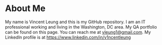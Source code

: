 # About Me
My name is Vincent Leung and this is my GitHub repository. I am an IT professional working and living in the Washington, DC area. My QA portfolio can be found on this page.
You can reach me at vleung1@gmail.com.
My LinkedIn profile is at https://www.linkedin.com/in/v1ncentleung 
